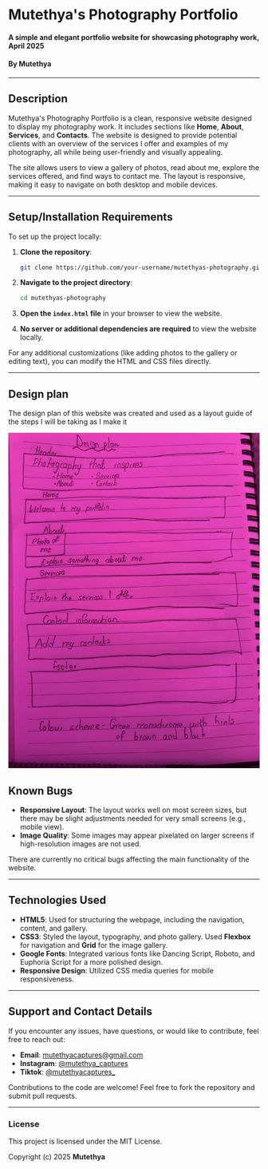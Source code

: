 # **Mutethya's Photography Portfolio**
#### A simple and elegant portfolio website for showcasing photography work, **April 2025**
#### By **Mutethya**

---

## **Description**

Mutethya's Photography Portfolio is a clean, responsive website designed to display my photography work. It includes sections like **Home**, **About**, **Services**, and **Contacts**. The website is designed to provide potential clients with an overview of the services I offer and examples of my photography, all while being user-friendly and visually appealing.

The site allows users to view a gallery of photos, read about me, explore the services offered, and find ways to contact me. The layout is responsive, making it easy to navigate on both desktop and mobile devices.

---

## **Setup/Installation Requirements**

To set up the project locally:

1. **Clone the repository**:
   ```bash
   git clone https://github.com/your-username/mutethyas-photography.git
   ```

2. **Navigate to the project directory**:
   ```bash
   cd mutethyas-photography
   ```

3. **Open the `index.html` file** in your browser to view the website.

4. **No server or additional dependencies are required** to view the website locally.

For any additional customizations (like adding photos to the gallery or editing text), you can modify the HTML and CSS files directly.

---

## **Design plan**

The design plan of this website was created and used as a layout guide of the steps I will be taking as I make it

![Design plan](Photos/Design%20plan.jpg)

## **Known Bugs**

- **Responsive Layout**: The layout works well on most screen sizes, but there may be slight adjustments needed for very small screens (e.g., mobile view).
- **Image Quality**: Some images may appear pixelated on larger screens if high-resolution images are not used.

There are currently no critical bugs affecting the main functionality of the website.

---

## **Technologies Used**

- **HTML5**: Used for structuring the webpage, including the navigation, content, and gallery.
- **CSS3**: Styled the layout, typography, and photo gallery. Used **Flexbox** for navigation and **Grid** for the image gallery.
- **Google Fonts**: Integrated various fonts like Dancing Script, Roboto, and Euphoria Script for a more polished design.
- **Responsive Design**: Utilized CSS media queries for mobile responsiveness.

---

## **Support and Contact Details**

If you encounter any issues, have questions, or would like to contribute, feel free to reach out:

- **Email**: mutethyacaptures@gmail.com
- **Instagram**: [@mutethya_captures](https://www.instagram.com/mutethya_captures)
- **Tiktok**: [@mutethyacaptures_](https://www.tiktok.com/@mutethyacaptures_)

Contributions to the code are welcome! Feel free to fork the repository and submit pull requests.

---

### **License**

This project is licensed under the MIT License.

Copyright (c) 2025 **Mutethya**